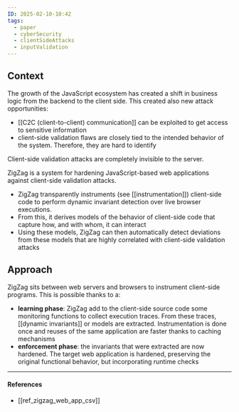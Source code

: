 ```yaml
---
ID: 2025-02-10-10:42
tags:
  - paper
  - cyberSecurity
  - clientSideAttacks
  - inputValidation
---
```

## Context

The growth of the JavaScript ecosystem has created a shift in business logic from the backend to the client side. This created also new attack opportunities:
- [[C2C (client-to-client) communication]] can be exploited to get access to sensitive information
- client-side validation flaws are closely tied to the intended behavior of the system. Therefore, they are hard to identify

Client-side validation attacks are completely invisible to the server.

ZigZag is a system for hardening JavaScript-based web applications against client-side validation attacks.
- ZigZag transparently instruments (see [[instrumentation]]) client-side code to perform dynamic invariant detection over live browser executions. 
- From this, it derives models of the behavior of client-side code that capture how, and with whom, it can interact
- Using these models, ZigZag can then automatically detect deviations from these models that are highly correlated with client-side validation attacks
## Approach

ZigZag sits between web servers and browsers to instrument client-side programs. This is possible thanks to a:
- **learning phase**: ZigZag add to the client-side source code some monitoring functions to collect execution traces. From these traces, [[dynamic invariants]] or models are extracted. Instrumentation is done once and reuses of the same application are faster thanks to caching mechanisms
- **enforcement phase**: the invariants that were extracted are now hardened. The target web application is hardened, preserving the original functional behavior, but incorporating runtime checks

---
#### References
- [[ref_zigzag_web_app_csv]]

